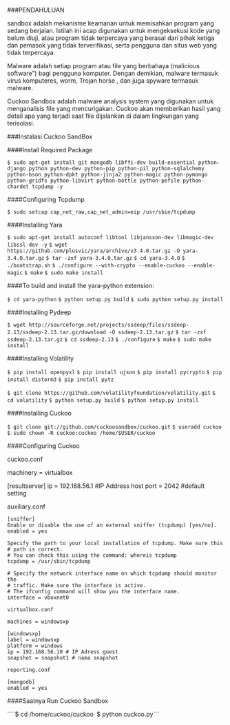 ###PENDAHULUAN

sandbox adalah mekanisme keamanan untuk memisahkan program yang sedang berjalan. Istilah ini acap digunakan untuk mengeksekusi kode yang belum diuji, atau program tidak terpercaya yang berasal dari pihak ketiga dan pemasok yang tidak terverifikasi, serta pengguna dan situs web yang tidak terpercaya.

Malware adalah setiap program atau file yang berbahaya (malicious software”) bagi pengguna komputer. Dengan demikian, malware termasuk virus komputeres, worm, Trojan horse , dan juga spyware termasuk malware.

Cuckoo Sandbox adalah malware analysis system yang digunakan untuk menganalisis file yang mencurigakan. Cuckoo akan memberikan hasil yang detail apa yang terjadi saat file dijalankan di dalam lingkungan yang terisolasi.

###Instalasi Cuckoo SandBox

####Install Required Package

```$ sudo apt-get install git mongodb libffi-dev build-essential python-django python python-dev python-pip python-pil python-sqlalchemy python-bson python-dpkt python-jinja2 python-magic python-pymongo python-gridfs python-libvirt python-bottle python-pefile python-chardet tcpdump -y ```

####Configuring Tcpdump

```$ sudo setcap cap_net_raw,cap_net_admin=eip /usr/sbin/tcpdump```

####Installing Yara

```$ sudo apt-get install autoconf libtool libjansson-dev libmagic-dev libssl-dev -y```
```$ wget https://github.com/plusvic/yara/archive/v3.4.0.tar.gz -O yara-3.4.0.tar.gz```
```$ tar -zxf yara-3.4.0.tar.gz```
```$ cd yara-3.4.0```
```$ ./bootstrap.sh```
```$ ./configure --with-crypto --enable-cuckoo --enable-magic```
```$ make```
```$ sudo make install```

####To build and install the yara-python extension:

```$ cd yara-python```
```$ python setup.py build```
```$ sudo python setup.py install```

####Installing Pydeep

```$ wget http://sourceforge.net/projects/ssdeep/files/ssdeep-2.13/ssdeep-2.13.tar.gz/download -O ssdeep-2.13.tar.gz```
```$ tar -zxf ssdeep-2.13.tar.gz```
```$ cd ssdeep-2.13```
```$ ./configure```
```$ make```
```$ sudo make install```

####Installing Volatility

```$ pip install openpyxl```
```$ pip install ujson```
```$ pip install pycrypto```
```$ pip install distorm3```
```$ pip install pytz ```

```$ git clone https://github.com/volatilityfoundation/volatility.git```
```$ cd volatility```
```$ python setup.py build```
```$ python setup.py install```

####Installing Cuckoo

```$ git clone git://github.com/cuckoosandbox/cuckoo.git```
```$ useradd cuckoo```
```$ sudo chown -R cuckoo:cuckoo /home/$USER/cuckoo```

####Configuring Cuckoo

cuckoo.conf

machinery = virtualbox

[resultserver]
ip = 192.168.56.1 #IP Address host
port = 2042 #default setting

auxiliary.conf
```
[sniffer]
Enable or disable the use of an external sniffer (tcpdump) [yes/no].
enabled = yes

Specify the path to your local installation of tcpdump. Make sure this
# path is correct.
# You can check this using the command: whereis tcpdump
tcpdump = /usr/sbin/tcpdump

# Specify the network interface name on which tcpdump should monitor the
# traffic. Make sure the interface is active.
# The ifconfig command will show you the interface name.
interface = vboxnet0

virtualbox.conf

machines = windowsxp

[windowsxp]
label = windowsxp
platform = windows
ip = 192.168.56.10 # IP Adress guest
snapshot = snapshot1 # nama snapshot

reporting.conf

[mongodb]
enabled = yes
```
####Saatnya Run Cuckoo Sandbox

````$ cd /home/cuckoo/cuckoo```
```$ python cuckoo.py```
